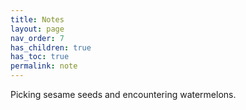 ```yaml
---
title: Notes
layout: page
nav_order: 7
has_children: true
has_toc: true
permalink: note
---
```


Picking sesame seeds and encountering watermelons.